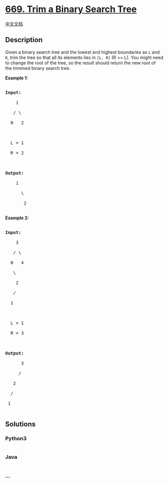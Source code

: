 # [669. Trim a Binary Search Tree](https://leetcode.com/problems/trim-a-binary-search-tree)

[中文文档](/solution/0600-0699/0669.Trim%20a%20Binary%20Search%20Tree/README.md)

## Description

<p>

Given a binary search tree and the lowest and highest boundaries as <code>L</code> and <code>R</code>, trim the tree so that all its elements lies in <code>[L, R]</code> (R >= L). You might need to change the root of the tree, so the result should return the new root of the trimmed binary search tree.

</p>

<p><b>Example 1:</b><br />

<pre>

<b>Input:</b> 

    1

   / \

  0   2



  L = 1

  R = 2



<b>Output:</b> 

    1

      \

       2

</pre>

</p>

<p><b>Example 2:</b><br />

<pre>

<b>Input:</b> 

    3

   / \

  0   4

   \

    2

   /

  1



  L = 1

  R = 3



<b>Output:</b> 

      3

     / 

   2   

  /

 1

</pre>

</p>

## Solutions

<!-- tabs:start -->

### **Python3**

```python

```

### **Java**

```java

```

### **...**

```

```

<!-- tabs:end -->
